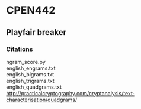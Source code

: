 # CPEN442
## Playfair breaker

### Citations
ngram_score.py\
english_engrams.txt\
english_bigrams.txt\
english_trigrams.txt\
english_quadgrams.txt\
http://practicalcryptography.com/cryptanalysis/text-characterisation/quadgrams/